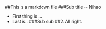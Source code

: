 ##This is a markdown file
###Sub title -- Nihao
* First thing is ...
* Last is..
###Sub sub
##2. All right.

